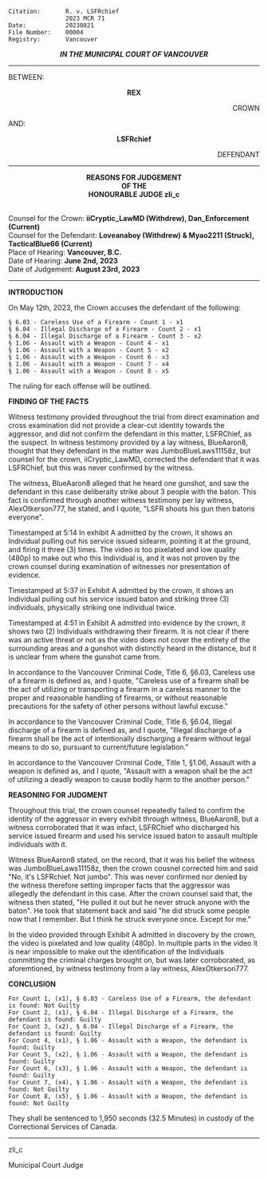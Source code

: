 	Citation:    	R. v. LSFRchief
	             	2023 MCR 71
	Date:        	20230821
	File Number: 	00004
	Registry:    	Vancouver

<p align="center"><b><i>
                IN THE MUNICIPAL COURT OF VANCOUVER
</b></i>

---

BETWEEN:
<p align="center"><b>        REX                </b>
<p align="right">        CROWN
<p>                AND:
<p align="center"><b>        LSFRchief            </b>
<p align="right">        DEFENDANT

---
    
<p align="center"><b>        
                REASONS FOR JUDGEMENT
<br>                OF THE
<br>                HONOURABLE JUDGE zli_c

</b>

<br>                Counsel for the Crown: **iiCryptic_LawMD (Withdrew), Dan_Enforcement (Current)**
<br>                Counsel for the Defendant: **Loveanaboy (Withdrew) & Myao2211 (Struck), TacticalBlue66 (Current)**
<br>                Place of Hearing: **Vancouver, B.C.**
<br>                Date of Hearing: **June 2nd, 2023**
<br>                Date of Judgement: **August 23rd, 2023**

---

**INTRODUCTION**

On May 12th, 2023, the Crown accuses the defendant of the following:

	§ 6.03 - Careless Use of a Firearm - Count 1 - x1
	§ 6.04 - Illegal Discharge of a Firearm - Count 2 - x1
	§ 6.04 - Illegal Discharge of a Firearm - Count 3 - x2
	§ 1.06 - Assault with a Weapon - Count 4 - x1
	§ 1.06 - Assault with a Weapon - Count 5 - x2
	§ 1.06 - Assault with a Weapon - Count 6 - x3
	§ 1.06 - Assault with a Weapon - Count 7 - x4
	§ 1.06 - Assault with a Weapon - Count 8 - x5

The ruling for each offense will be outlined.

**FINDING OF THE FACTS**

Witness testimony provided throughout the trial from direct examination and cross examination did not provide a clear-cut identity towards the aggressor, and did not confirm the defendant in this matter, LSFRChief, as the suspect. In witness testimony provided by a lay witness, BlueAaron8, thought that they defendant in the matter was JumboBlueLaws11158z, but counsel for the crown, iiCryptic_LawMD, corrected the defendant that it was LSFRChief, but this was never confirmed by the witness.

The witness, BlueAaron8 alleged that he heard one gunshot, and saw the defendant in this case deliberalty strike about 3 people with the baton. This fact is confirmed through another witness testimony per lay witness, AlexOtkerson777, he stated, and I quote, "LSFR shoots his gun then batons everyone".

Timestamped at 5:14 In exhibit A admitted by the crown, it shows an Individual pulling out his service issued sidearm, pointing it at the ground, and firing it three (3) times. The video is too pixelated and low quality (480p) to make out who this Individual is, and it was not proven by the crown counsel during examination of witnesses nor presentation of evidence.

Timestamped at 5:37 in Exhibit A admitted by the crown, it shows an Individual pulling out his service issued baton and striking three (3) individuals, physically striking one individual twice.

Timestamped at 4:51 in Exhibit A admitted into evidence by the crown, it shows two (2) Individuals withdrawing their firearm. It is not clear if there was an active threat or not as the video does not cover the entirety of the surrounding areas and a gunshot with distinctly heard in the distance, but it is unclear from where the gunshot came from.

In accordance to the Vancouver Criminal Code, Title 6, §6.03, Careless use of a firearm is defined as, and I quote, "Careless use of a firearm shall be the act of utilizing or transporting a firearm in a careless manner to the proper and reasonable handling of firearms, or without reasonable precautions for the safety of other persons without lawful excuse."

In accordance to the Vancouver Criminal Code, Title 6, §6.04, Illegal discharge of a firearm is defined as, and I quote, "Illegal discharge of a firearm shall be the act of intentionally discharging a firearm without legal means to do so, pursuant to current/future legislation."

In accordance to the Vancouver Criminal Code, Title 1, §1.06, Assault with a weapon is defined as, and I quote, "Assault with a weapon shall be the act of utilizing a deadly weapon to cause bodily harm to the another person."

**REASONING FOR JUDGMENT**

Throughout this trial, the crown counsel repeatedly failed to confirm the identity of the aggressor in every exhibit through witness, BlueAaron8, but a witness corroborated that it was infact, LSFRChief who discharged his service issued firearm and used his service issued baton to assault multiple individuals with it.

Witness BlueAaron8 stated, on the record, that it was his belief the witness was JumboBlueLaws11158z, then the crown cousnel corrected him and said "No, it's LSFRchief. Not jumbo". This was never confirmed nor denied by the witness therefore setting improper facts that the aggressor was allegedly the defendant in this case. After the crown counsel said that, the witness then stated, "He pulled it out but he never struck anyone with the baton". He took that statement back and said "he did struck some people now that I remember. But I think he struck everyone once. Except for me."

In the video provided through Exhibit A admitted in discovery by the crown, the video is pixelated and low quality (480p). In multiple parts in the video it is near impossible to make out the identification of the Individuals committing the criminal charges brought on, but was later corroborated, as aforemtioned, by witness testimony from a lay witness, AlexOtkerson777.

**CONCLUSION**

	For Count 1, (x1), § 6.03 - Careless Use of a Firearm, the defendant is found: Not Guilty
	For Count 2, (x1), § 6.04 - Illegal Discharge of a Firearm, the defendant is found: Guilty
	For Count 3, (x2), § 6.04 - Illegal Discharge of a Firearm, the defendant is found: Guilty
	For Count 4, (x1), § 1.06 - Assault with a Weapon, the defendant is found: Guilty
	For Count 5, (x2), § 1.06 - Assault with a Weapon, the defendant is found: Guilty
	For Count 6, (x3), § 1.06 - Assault with a Weapon, the defendant is found: Guilty
	For Count 7, (x4), § 1.06 - Assault with a Weapon, the defendant is found: Not Guilty
	For Count 8, (x5), § 1.06 - Assault with a Weapon, the defendant is found: Not Guilty

They shall be sentenced to 1,950 seconds (32.5 Minutes) in custody of the Correctional Services of Canada.

--- 

zli_c

Municipal Court Judge
